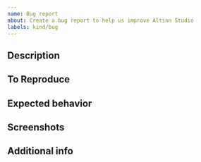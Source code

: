 ```yaml
---
name: Bug report
about: Create a bug report to help us improve Altinn Studio
labels: kind/bug
---
```

<!-- We appreciate that you register the bug you've found by using the below template.
Please swap the comments for relevant descriptions -->

## Description
<!-- What doesn't work like you thought it would? -->

## To Reproduce
<!-- What steps could one use to reproduce the behavior? E.g.
1. Go to '...'
2. Click on '....'
3. See error -->

## Expected behavior
<!-- What did you expect would happen when you did what you did? -->

## Screenshots
<!-- If applicable, add screenshots or animated gif to help explain your problem. -->

## Additional info
<!--  Add any other relevant context info about the problem here.
> For example OS (Windows, MacOS, iOS), browser (Chrome, Firefox, Safari), device (iPhone, laptop), screen-size, etc. -->
